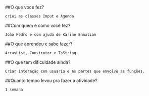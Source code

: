 ##O que voce fez?

	criei as classes Imput e Agenda

##Com quem e como você fez?

	João Pedro e com ajuda de Karine Ennalian
	 

##O que aprendeu e sabe fazer?

	ArrayList, Construtor e ToString.

##O que tem dificuldade ainda?

	Criar interação com usuario e as partes que envolve as funções.


##Quanto tempo levou pra fazer a atividade?

	1 semana
